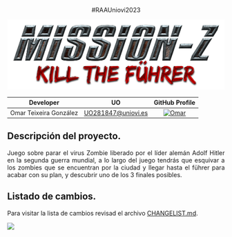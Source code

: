 <p align="center">
  #RAAUniovi2023
</p>

<p align="center">
  <img src="https://github.com/Omitg24/Mission-Z/blob/main/Proyecto/Assets/Resources/Images/Designs/Logo.png?raw=true">
</p>

|       Developer        |        UO         |                                                       GitHub Profile                                                       |
|:----------------------------:|:------------------:|:------------------------------------------------------------------------------------------------------------------------------:|
|    Omar Teixeira González    | UO281847@uniovi.es |    <a href="https://github.com/Omitg24"><img alt="Omar" src="https://img.shields.io/badge/UO281847-Omitg24-red"></a>     |


## Descripción del proyecto.
<p align="justify">
  Juego sobre parar el virus Zombie liberado por el líder alemán Adolf Hitler en la segunda guerra mundial, a lo largo del juego tendrás que esquivar a los zombies que se encuentran por la ciudad y llegar hasta el führer para acabar con su plan, y descubrir uno de los 3 finales posibles.
</p>

## Listado de cambios.
<p align="justify">
  Para visitar la lista de cambios revisad el archivo <a href="https://github.com/Omitg24/Mission-Z/blob/main/CHANGELIST.md">CHANGELIST.md</a>.
</p>

<footer>
    <img src="https://github.com/Omitg24/lomap_es3a/raw/master/designs/footer.svg"/>    
</footer>
